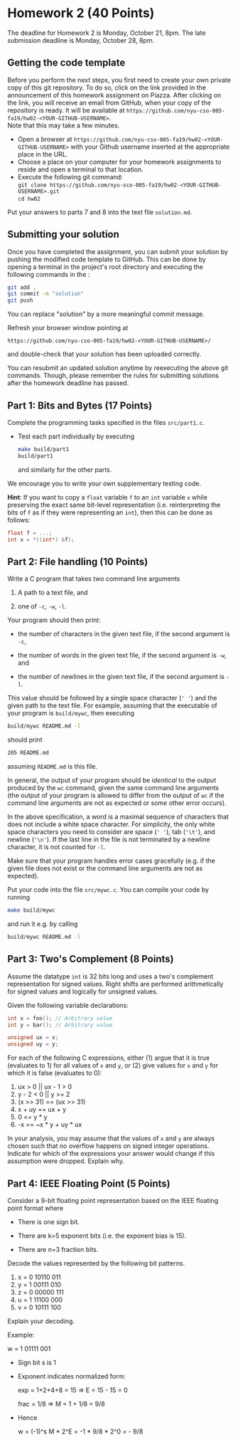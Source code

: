 # Homework 2 (40 Points)

The deadline for Homework 2 is Monday, October 21, 8pm. The late
submission deadline is Monday, October 28, 8pm.

## Getting the code template

Before you perform the next steps, you first need to create your own
private copy of this git repository. To do so, click on the link
provided in the announcement of this homework assignment on
Piazza. After clicking on the link, you will receive an email from
GitHub, when your copy of the repository is ready. It will be
available at
`https://github.com/nyu-cso-005-fa19/hw02-<YOUR-GITHUB-USERNAME>`.  
Note that this may take a few minutes.

* Open a browser at `https://github.com/nyu-cso-005-fa19/hw02-<YOUR-GITHUB-USERNAME>` with your Github username inserted at the appropriate place in the URL.
* Choose a place on your computer for your homework assignments to reside and open a terminal to that location.
* Execute the following git command: <br/>
  ```git clone https://github.com/nyu-sco-005-fa19/hw02-<YOUR-GITHUB-USERNAME>.git```<br/>
  ```cd hw02```

Put your answers to parts 7 and 8 into the text file `solution.md`.

## Submitting your solution

Once you have completed the assignment, you can submit your solution
by pushing the modified code template to GitHub. This can be done by
opening a terminal in the project's root directory and executing the
following commands in the :

```bash
git add .
git commit -m "solution"
git push
```

You can replace "solution" by a more meaningful commit message.

Refresh your browser window pointing at
```
https://github.com/nyu-cso-005-fa19/hw02-<YOUR-GITHUB-USERNAME>/
```
and double-check that your solution has been uploaded correctly.

You can resubmit an updated solution anytime by reexecuting the above
git commands. Though, please remember the rules for submitting
solutions after the homework deadline has passed.


## Part 1: Bits and Bytes (17 Points)

Complete the programming tasks specified in the files
`src/part1.c`.

* Test each part individually by executing
  
  ```bash
  make build/part1
  build/part1
  ```
  and similarly for the other parts.
  
We encourage you to write your own supplementary testing code.

**Hint**: If you want to copy a `float` variable `f` to an `int`
variable `x` while preserving the exact same bit-level representation
(i.e. reinterpreting the bits of `f` as if they were representing an
`int`), then this can be done as follows:

```c
float f = ...;
int x = *((int*) &f);
```


## Part 2: File handling (10 Points)

Write a C program that takes two command line arguments

1. A path to a text file, and

2. one of `-c`, `-w`, `-l`.

Your program should then print:

* the number of characters in the given text file, if the second
  argument is `-c`,
  
* the number of words in the given text file, if the second argument
  is `-w`, and
  
* the number of newlines in the given text file, if the second
  argument is `-l`.

This value should be followed by a single space character (`' '`) and
the given path to the text file. For example, assuming that the
executable of your program is `build/mywc`, then executing

```bash
build/mywc README.md -l
```
should print
```bash
205 README.md
```
assuming `README.md` is this file.

In general, the output of your program should be *identical* to the
output produced by the `wc` command, given the same command line
arguments (the output of your program is allowed to differ from the
output of `wc` if the command line arguments are not as expected or
some other error occurs).

In the above specification, a word is a maximal sequence of characters
that does not include a white space character. For simplicity, the
only white space characters you need to consider are space (`' '`),
tab (`'\t'`), and newline (`'\n'`). If the last line in the file is
not terminated by a newline character, it is not counted for `-l`.

Make sure that your program handles error cases gracefully (e.g. if
the given file does not exist or the command line arguments are not as
expected).

Put your code into the file `src/mywc.c`. You can compile your code by
running 

```bash
make build/mywc
```

and run it e.g. by calling

```bash
build/mywc README.md -l
```

## Part 3: Two's Complement (8 Points)

Assume the datatype `int` is 32 bits long and uses a two's complement
representation for signed values.  Right shifts are performed
arithmetically for signed values and logically for unsigned values.

Given the following variable declarations:

```c
int x = foo(); // Arbitrary value
int y = bar(); // Arbitrary value

unsigned ux = x;
unsigned uy = y;
```

For each of the following C expressions, either (1) argue that it is
true (evaluates to 1) for all values of `x` and `y`, or (2) give
values for `x` and `y` for which it is false (evaluates to 0):

1. ux > 0 || ux - 1 > 0
1. y - 2 < 0 || y >= 2
1. (x >> 31) == (ux >> 31)
1. x + uy == ux + y
1. 0 <= y * y
1. -x == ~x * y + uy * ux

In your analysis, you may assume that the values of `x` and `y` are
always chosen such that no overflow happens on signed integer
operations. Indicate for which of the expressions your answer would
change if this assumption were dropped. Explain why.

## Part 4: IEEE Floating Point (5 Points)

Consider a 9-bit floating point representation based on the IEEE floating
point format where

* There is one sign bit.

* There are k=5 exponent bits (i.e. the exponent bias is 15).

* There are n=3 fraction bits.

Decode the values represented by the following bit patterns.

1. x = 0 10110 011
2. y = 1 00111 010
3. z = 0 00000 111
4. u = 1 11100 000
5. v = 0 10111 100

Explain your decoding.

Example:

w = 1 01111 001 

- Sign bit s is 1
- Exponent indicates normalized form: 

  exp = 1+2+4+8 = 15 => E = 15 - 15 = 0

  frac = 1/8 => M = 1 + 1/8 = 9/8
  
- Hence
  
  w = (-1)^s M * 2^E = -1 * 9/8 * 2^0 = - 9/8
  
